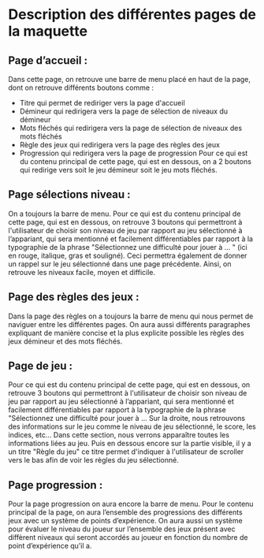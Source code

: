 Description des différentes pages de la maquette
================================================

Page d’accueil :
--
Dans cette page, on retrouve une barre de menu placé en haut de la page, dont on retrouve différents boutons comme :
- Titre qui permet de rediriger vers la page d'accueil
- Démineur qui redirigera vers la page de sélection de niveaux du démineur
- Mots fléchés qui redirigera vers la page de sélection de niveaux des mots fléchés
- Règle des jeux qui redirigera vers la page des règles des jeux
- Progression qui redirigera vers la page de progression
Pour ce qui est du contenu principal de cette page, qui est en dessous, on a 2 boutons qui redirige vers soit le jeu démineur soit le jeu mots fléchés.

Page sélections niveau :
--
On a toujours la barre de menu. Pour ce qui est du contenu principal de cette page, qui est en dessous, on retrouve 3 boutons qui permettront à l'utilisateur de choisir son niveau de jeu par rapport au jeu sélectionné à l’appariant, qui sera mentionné et facilement différentiables par rapport à la typographie de la phrase "Sélectionnez une difficulté pour jouer à ... " (ici en rouge, italique, gras et souligné). Ceci permettra également de donner un rappel sur le jeu sélectionné dans une page précédente. Ainsi, on retrouve les niveaux facile, moyen et difficile.

Page des règles des jeux :
--
Dans la page des règles on a toujours la barre de menu qui nous permet de naviguer entre les différentes pages. On aura aussi différents paragraphes expliquant de manière concise et la plus explicite possible les règles des jeux démineur et des mots fléchés.

Page de jeu :
--
Pour ce qui est du contenu principal de cette page, qui est en dessous, on retrouve 3 boutons qui permettront à l'utilisateur de choisir son niveau de jeu par rapport au jeu sélectionné à l’appariant, qui sera mentionné et facilement différentiables par rapport à la typographie de la phrase "Sélectionnez une difficulté pour jouer à ... Sur la droite, nous retrouvons des informations sur le jeu comme le niveau de jeu sélectionné, le score, les indices, etc... Dans cette section, nous verrons apparaître toutes les informations liées au jeu. Puis en dessous encore sur la partie visible, il y a un titre "Règle du jeu" ce titre permet d'indiquer à l'utilisateur de scroller vers le bas afin de voir les règles du jeu sélectionné.

Page progression :
--
Pour la page progression on aura encore la barre de menu. Pour le contenu principal de la page, on aura l’ensemble des progressions des différents jeux avec un système de points d’expérience. On aura aussi un système pour évaluer le niveau du joueur sur l’ensemble des jeux présent avec diffèrent niveaux qui seront accordés au joueur en fonction du nombre de point d’expérience qu’il a.

